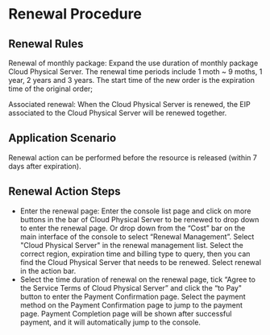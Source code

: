 # Renewal Procedure

## Renewal Rules
Renewal of monthly package: Expand the use duration of monthly package Cloud Physical Server. The renewal time periods include 1 moth ~ 9 moths, 1 year, 2 years and 3 years. The start time of the new order is the expiration time of the original order;

Associated renewal: When the Cloud Physical Server is renewed, the EIP associated to the Cloud Physical Server will be renewed together.

## Application Scenario
Renewal action can be performed before the resource is released (within 7 days after expiration).

## Renewal Action Steps
- Enter the renewal page: Enter the console list page and click on more buttons in the bar of Cloud Physical Server to be renewed to drop down to enter the renewal page. Or drop down from the “Cost” bar on the main interface of the console to select “Renewal Management”. Select "Cloud Physical Server" in the renewal management list. Select the correct region, expiration time and billing type to query, then you can find the Cloud Physical Server that needs to be renewed. Select renewal in the action bar.
- Select the time duration of renewal on the renewal page, tick “Agree to the Service Terms of Cloud Physical Server” and click the “to Pay" button to enter the Payment Confirmation page. Select the payment method on the Payment Confirmation page to jump to the payment page. Payment Completion page will be shown after successful payment, and it will automatically jump to the console.

